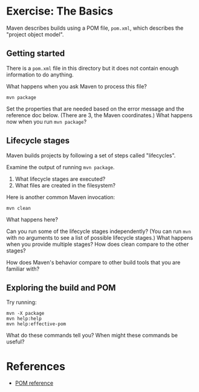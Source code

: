 # Exercise: The Basics

Maven describes builds using a POM file, `pom.xml`, which describes the "project object model".

## Getting started

There is a `pom.xml` file in this directory but it does not contain enough information to do anything.

What happens when you ask Maven to process this file?

    mvn package

Set the properties that are needed based on the error message and the reference doc below. (There
are 3, the Maven coordinates.) What happens now when you run `mvn package`?

## Lifecycle stages

Maven builds projects by following a set of steps called "lifecycles".

Examine the output of running `mvn package`.

1. What lifecycle stages are executed?
2. What files are created in the filesystem?

Here is another common Maven invocation:

    mvn clean

What happens here?

Can you run some of the lifecycle stages independently? (You can run `mvn` with no arguments to
see a list of possible lifecycle stages.) What happens when you provide multiple stages? How does
clean compare to the other stages?

How does Maven's behavior compare to other build tools that you are familiar with?

## Exploring the build and POM

Try running:

    mvn -X package
    mvn help:help
    mvn help:effective-pom

What do these commands tell you? When might these commands be useful?

# References

* [POM reference](https://maven.apache.org/pom.html)
